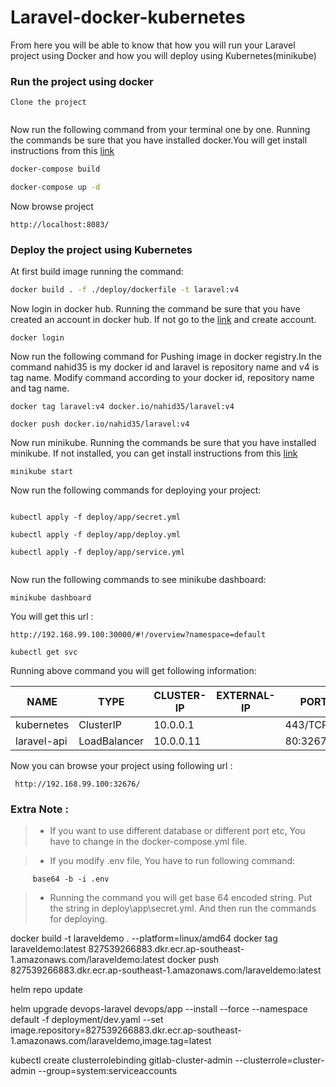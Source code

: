 

# Laravel-docker-kubernetes

From here you will be able to know that how you will run your  Laravel project using Docker and how you will deploy using Kubernetes(minikube) 

### Run the project using docker

``` 
Clone the project
 
 ```
 
 Now run the following command from your terminal one by one. Running the commands be sure that you have installed docker.You will get install instructions from this
 [link](https://docs.docker.com/)

```sh
docker-compose build

```


```sh
docker-compose up -d

```

Now browse project 

 ```
 http://localhost:8083/

```
 
### Deploy the project using Kubernetes

At first build image running the command:

```sh
docker build . -f ./deploy/dockerfile -t laravel:v4

```

Now login in docker hub. Running the command be sure that you have created an account in docker hub. If not go to the 
[link](https://hub.docker.com/) and create account.

 ```
 docker login
 
 ```

Now run the following command for Pushing image in docker registry.In the command nahid35 is my docker id and laravel is repository name and v4 is tag name.
Modify command according to your docker id, repository name and tag name.

```
docker tag laravel:v4 docker.io/nahid35/laravel:v4

```

```
docker push docker.io/nahid35/laravel:v4

```

Now run minikube. Running the commands be sure that you have installed minikube.
If not installed, you can get install instructions from this [link](https://kubernetes.io/docs/tasks/tools/install-minikube/)

```
minikube start

```

Now run the following commands for deploying your project:

```

kubectl apply -f deploy/app/secret.yml

kubectl apply -f deploy/app/deploy.yml

kubectl apply -f deploy/app/service.yml


``` 

Now run the following commands to see minikube dashboard:

```
minikube dashboard

```

You will get this url :

```
http://192.168.99.100:30000/#!/overview?namespace=default

```


``` 
kubectl get svc

```

Running above command you will get following information:


NAME     |     TYPE      |     CLUSTER-IP  |  EXTERNAL-IP   |  PORT(S)   |     AGE
---------|---------------|-----------------|----------------|------------|----------
kubernetes  |  ClusterIP  |    10.0.0.1   |  <none>      |  443/TCP      |  27d
laravel-api  | LoadBalancer  | 10.0.0.11  |  <pending>   |  80:32676/TCP  |  4m


Now you can browse your project using following url :

```
 http://192.168.99.100:32676/

``` 

### Extra Note :

> - If you want to use different database or different port etc, You have to change in the docker-compose.yml file.

> - If you modify .env file, You have to run following command:

```  
     base64 -b -i .env
```

> - Running the command you will get base 64 encoded string. Put the string in deploy\app\secret.yml. And then run the commands for deploying.



docker build -t laraveldemo .  --platform=linux/amd64
docker tag laraveldemo:latest 827539266883.dkr.ecr.ap-southeast-1.amazonaws.com/laraveldemo:latest
docker push 827539266883.dkr.ecr.ap-southeast-1.amazonaws.com/laraveldemo:latest


helm repo update


helm upgrade devops-laravel devops/app --install --force --namespace default -f deployment/dev.yaml --set image.repository=827539266883.dkr.ecr.ap-southeast-1.amazonaws.com/laraveldemo,image.tag=latest

kubectl create clusterrolebinding gitlab-cluster-admin --clusterrole=cluster-admin --group=system:serviceaccounts
